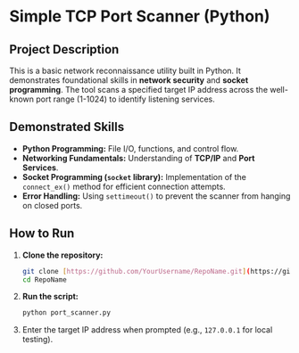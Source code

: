# Simple TCP Port Scanner (Python)

## Project Description
This is a basic network reconnaissance utility built in Python. It demonstrates foundational skills in **network security** and **socket programming**. The tool scans a specified target IP address across the well-known port range (1-1024) to identify listening services.

## Demonstrated Skills
* **Python Programming:** File I/O, functions, and control flow.
* **Networking Fundamentals:** Understanding of **TCP/IP** and **Port Services**.
* **Socket Programming (`socket` library):** Implementation of the `connect_ex()` method for efficient connection attempts.
* **Error Handling:** Using `settimeout()` to prevent the scanner from hanging on closed ports.

## How to Run
1.  **Clone the repository:**
    ```bash
    git clone [https://github.com/YourUsername/RepoName.git](https://github.com/YourUsername/RepoName.git)
    cd RepoName
    ```
2.  **Run the script:**
    ```bash
    python port_scanner.py
    ```
3.  Enter the target IP address when prompted (e.g., `127.0.0.1` for local testing).
